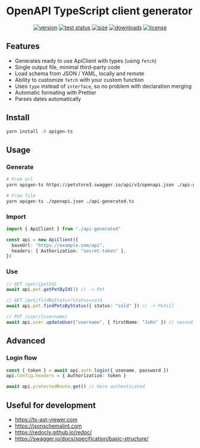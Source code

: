 # OpenAPI TypeScript client generator

<div align="center">

[<img src="https://badgen.net/npm/v/apigen-ts" alt="version" />](https://npmjs.org/package/apigen-ts)
[<img src="https://github.com/vladkens/apigen-ts/workflows/test/badge.svg" alt="test status" />](https://github.com/vladkens/apigen-ts/actions)
[<img src="https://badgen.net/packagephobia/publish/apigen-ts" alt="size" />](https://packagephobia.now.sh/result?p=apigen-ts)
[<img src="https://badgen.net/npm/dm/apigen-ts" alt="downloads" />](https://npmjs.org/package/apigen-ts)
[<img src="https://badgen.net/github/license/vladkens/apigen-ts" alt="license" />](https://github.com/vladkens/apigen-ts/blob/main/LICENSE)

</div>

## Features

- Generates ready to use ApiClient with types (using `fetch`)
- Single output file, minimal third-party code
- Load schema from JSON / YAML, locally and remote
- Ability to customize `fetch` with your custom function
- Uses `type` instead of `interface`, so no problem with declaration merging
- Automatic formating with Prettier
- Parses dates automatically

## Install

```sh
yarn install -D apigen-ts
```

## Usage

### Generate

```sh
# From url
yarn apigen-ts https://petstore3.swagger.io/api/v3/openapi.json ./api-generated.ts

# From file
yarn apigen-ts ./openapi.json ./api-generated.ts
```

### Import

```typescript
import { ApiClient } from "./api-generated"

const api = new ApiClient({
  baseUrl: "https://example.com/api",
  headers: { Authorization: "secret-token" },
})
```

### Use

```typescript
// GET /pet/{petId}
await api.pet.getPetById(1) // -> Pet

// GET /pet/findByStatus?status=sold
await api.pet.findPetsByStatus({ status: "sold" }) // -> Pets[]

// PUT /user/{username}
await api.user.updateUser("username", { firstName: "John" }) // second arg is body with type User
```

## Advanced

### Login flow

```typescript
const { token } = await api.auth.login({ usename, password })
api.Config.headers = { Authorization: token }

await api.protectedRoute.get() // here authenticated
```

## Useful for development

- https://ts-ast-viewer.com
- https://jsonschemalint.com
- https://redocly.github.io/redoc/
- https://swagger.io/docs/specification/basic-structure/
